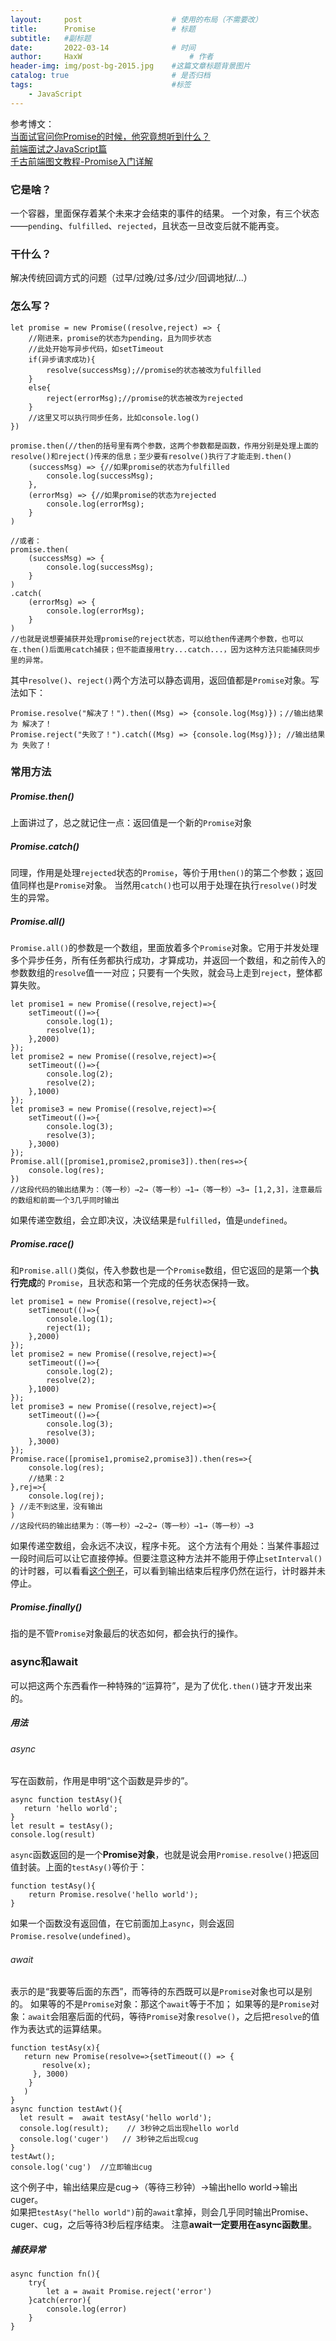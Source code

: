 ```yaml
---
layout:     post   				    # 使用的布局（不需要改）
title:      Promise 				# 标题 
subtitle:   #副标题
date:       2022-03-14 				# 时间
author:     HaxW 						# 作者
header-img: img/post-bg-2015.jpg 	#这篇文章标题背景图片
catalog: true 						# 是否归档
tags:								#标签
    - JavaScript
---
```


参考博文：  
 [当面试官问你Promise的时候，他究竟想听到什么？](https://zhuanlan.zhihu.com/p/29235579)  
 [前端面试之JavaScript篇](https://www.yuque.com/cuggz/interview/vgbphi#791da1512b169c29fd50646942ee7e48)  
[千古前端图文教程-Promise入门详解](https://web.qianguyihao.com/06-JavaScript%E5%9F%BA%E7%A1%80%EF%BC%9A%E5%BC%82%E6%AD%A5%E7%BC%96%E7%A8%8B/05-Promise%E5%85%A5%E9%97%A8%E8%AF%A6%E8%A7%A3.html)
### 它是啥？
一个容器，里面保存着某个未来才会结束的事件的结果。
一个对象，有三个状态——`pending`、`fulfilled`、`rejected`，且状态一旦改变后就不能再变。
### 干什么？
解决传统回调方式的问题（过早/过晚/过多/过少/回调地狱/...）
### 怎么写？
```
let promise = new Promise((resolve,reject) => {
    //刚进来，promise的状态为pending，且为同步状态
    //此处开始写异步代码，如setTimeout
    if(异步请求成功){
        resolve(successMsg);//promise的状态被改为fulfilled
    }
    else{
        reject(errorMsg);//promise的状态被改为rejected
    }
    //这里又可以执行同步任务，比如console.log()
})

promise.then(//then的括号里有两个参数，这两个参数都是函数，作用分别是处理上面的resolve()和reject()传来的信息；至少要有resolve()执行了才能走到.then()
    (successMsg) => {//如果promise的状态为fulfilled
        console.log(successMsg);
    },
    (errorMsg) => {//如果promise的状态为rejected
        console.log(errorMsg);
    }
)

//或者：
promise.then(
    (successMsg) => {
        console.log(successMsg);
    }
)
.catch(
    (errorMsg) => {
        console.log(errorMsg);
    }
)
//也就是说想要捕获并处理promise的reject状态，可以给then传递两个参数，也可以在.then()后面用catch捕获；但不能直接用try...catch...，因为这种方法只能捕获同步里的异常。
```
其中`resolve()`、`reject()`两个方法可以静态调用，返回值都是`Promise`对象。写法如下：
```
Promise.resolve("解决了！").then((Msg) => {console.log(Msg)})；//输出结果为 解决了！
Promise.reject("失败了！").catch((Msg) => {console.log(Msg)}); //输出结果为 失败了！
```
### 常用方法
##### Promise.then()
上面讲过了，总之就记住一点：返回值是一个新的`Promise`对象
##### Promise.catch()
同理，作用是处理`rejected`状态的`Promise`，等价于用`then()`的第二个参数；返回值同样也是`Promise`对象。 
当然用`catch()`也可以用于处理在执行`resolve()`时发生的异常。
##### Promise.all()
`Promise.all()`的参数是一个数组，里面放着多个`Promise`对象。它用于并发处理多个异步任务，所有任务都执行成功，才算成功，并返回一个数组，和之前传入的参数数组的`resolve`值一一对应；只要有一个失败，就会马上走到`reject`，整体都算失败。  
```
let promise1 = new Promise((resolve,reject)=>{
    setTimeout(()=>{
        console.log(1);
        resolve(1);
    },2000)
});
let promise2 = new Promise((resolve,reject)=>{
    setTimeout(()=>{
        console.log(2);
        resolve(2);
    },1000)
});
let promise3 = new Promise((resolve,reject)=>{
	setTimeout(()=>{
        console.log(3);
        resolve(3);
	},3000)
});
Promise.all([promise1,promise2,promise3]).then(res=>{
    console.log(res);
})
//这段代码的输出结果为：（等一秒）→2→（等一秒）→1→（等一秒）→3→ [1,2,3]，注意最后的数组和前面一个3几乎同时输出
```
如果传递空数组，会立即决议，决议结果是`fulfilled`，值是`undefined`。
##### Promise.race()
和`Promise.all()`类似，传入参数也是一个`Promise`数组，但它返回的是第一个**执行完成**的 `Promise`，且状态和第一个完成的任务状态保持一致。  
```
let promise1 = new Promise((resolve,reject)=>{
	setTimeout(()=>{
        console.log(1);
        reject(1);
	},2000)
});
let promise2 = new Promise((resolve,reject)=>{
	setTimeout(()=>{
        console.log(2);
        resolve(2);
	},1000)
});
let promise3 = new Promise((resolve,reject)=>{
	setTimeout(()=>{
        console.log(3);
        resolve(3);
	},3000)
});
Promise.race([promise1,promise2,promise3]).then(res=>{
	console.log(res);
	//结果：2
},rej=>{
    console.log(rej);
} //走不到这里，没有输出
)
//这段代码的输出结果为：（等一秒）→2→2→（等一秒）→1→（等一秒）→3
```
如果传递空数组，会永远不决议，程序卡死。
这个方法有个用处：当某件事超过一段时间后可以让它直接停掉。但要注意这种方法并不能用于停止`setInterval()`的计时器，可以看看[这个例子](https://blog.csdn.net/star094606/article/details/94735215)，可以看到输出结束后程序仍然在运行，计时器并未停止。
##### Promise.finally()
指的是不管`Promise`对象最后的状态如何，都会执行的操作。
### async和await
可以把这两个东西看作一种特殊的“运算符”，是为了优化`.then()`链才开发出来的。
##### 用法
###### async
写在函数前，作用是申明“这个函数是异步的”。
```
async function testAsy(){
   return 'hello world';
}
let result = testAsy(); 
console.log(result)
```
`async`函数返回的是一个**Promise对象**，也就是说会用`Promise.resolve()`把返回值封装。上面的`testAsy()`等价于：
```
function testAsy(){
    return Promise.resolve('hello world');
}
```
如果一个函数没有返回值，在它前面加上`async`，则会返回`Promise.resolve(undefined)`。
###### await
表示的是“我要等后面的东西”，而等待的东西既可以是`Promise`对象也可以是别的。 
如果等的不是`Promise`对象：那这个`await`等于不加； 
如果等的是`Promise`对象：`await`会阻塞后面的代码，等待`Promise`对象`resolve()`，之后把`resolve`的值作为表达式的运算结果。
```
function testAsy(x){
   return new Promise(resolve=>{setTimeout(() => {
       resolve(x);
     }, 3000)
    }
   )
}
async function testAwt(){    
  let result =  await testAsy('hello world');
  console.log(result);    // 3秒钟之后出现hello world
  console.log('cuger')   // 3秒钟之后出现cug
}
testAwt();
console.log('cug')  //立即输出cug
```
这个例子中，输出结果应是cug→（等待三秒钟）→输出hello world→输出cuger。  
如果把`testAsy("hello world")`前的`await`拿掉，则会几乎同时输出Promise、cuger、cug，之后等待3秒后程序结束。
注意**await一定要用在async函数里**。
##### 捕获异常
```
async function fn(){
    try{
        let a = await Promise.reject('error')
    }catch(error){
        console.log(error)
    }
}
```
